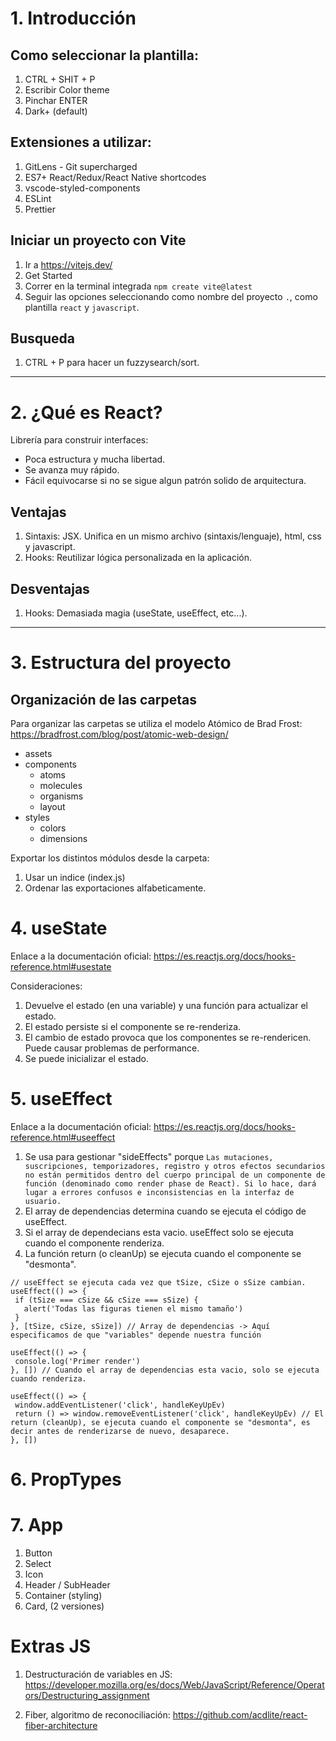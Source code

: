 # 1. Introducción

## Como seleccionar la plantilla:
1. CTRL + SHIT + P
2. Escribir Color theme
3. Pinchar ENTER
4. Dark+ (default)

## Extensiones a utilizar:
1. GitLens - Git supercharged
2. ES7+ React/Redux/React Native shortcodes
3. vscode-styled-components
4. ESLint
5. Prettier

## Iniciar un proyecto con Vite
1. Ir a https://vitejs.dev/
2. Get Started
3. Correr en la terminal integrada `npm create vite@latest`
4. Seguir las opciones seleccionando como nombre del proyecto `.`, como plantilla `react` y `javascript`.

## Busqueda
1. CTRL + P para hacer un fuzzysearch/sort.

___

# 2. ¿Qué es React?
Librería para construir interfaces:
- Poca estructura y mucha libertad.
- Se avanza muy rápido.
- Fácil equivocarse si no se sigue algun patrón solido de arquitectura.

## Ventajas
1. Sintaxis: JSX. Unifica en un mismo archivo (sintaxis/lenguaje), html, css y javascript.
2. Hooks: Reutilizar lógica personalizada en la aplicación.

## Desventajas
1. Hooks: Demasiada magia (useState, useEffect, etc...).

___

# 3. Estructura del proyecto

## Organización de las carpetas
Para organizar las carpetas se utiliza el modelo Atómico de Brad Frost: https://bradfrost.com/blog/post/atomic-web-design/

- assets
- components
    - atoms
    - molecules
    - organisms
    - layout
- styles
    - colors
    - dimensions

Exportar los distintos módulos desde la carpeta:
1. Usar un indice (index.js)
2. Ordenar las exportaciones alfabeticamente.

# 4. useState
Enlace a la documentación oficial: https://es.reactjs.org/docs/hooks-reference.html#usestate

Consideraciones:
1. Devuelve el estado (en una variable) y una función para actualizar el estado.
2. El estado persiste si el componente se re-renderiza.
3. El cambio de estado provoca que los componentes se re-rendericen. Puede causar problemas de performance.
4. Se puede inicializar el estado.

# 5. useEffect
Enlace a la documentación oficial: https://es.reactjs.org/docs/hooks-reference.html#useeffect

1. Se usa para gestionar "sideEffects" porque `Las mutaciones, suscripciones, temporizadores, registro y otros efectos secundarios no están permitidos dentro del cuerpo principal de un componente de función (denominado como render phase de React). Si lo hace, dará lugar a errores confusos e inconsistencias en la interfaz de usuario.`
2. El array de dependencias determina cuando se ejecuta el código de useEffect.
3. Si el array de dependecians esta vacio. useEffect solo se ejecuta cuando el componente renderiza.
4. La función return (o cleanUp) se ejecuta cuando el componente se "desmonta".

```
// useEffect se ejecuta cada vez que tSize, cSize o sSize cambian.
useEffect(() => {
 if (tSize === cSize && cSize === sSize) {
   alert('Todas las figuras tienen el mismo tamaño')
 }
}, [tSize, cSize, sSize]) // Array de dependencias -> Aquí especificamos de que "variables" depende nuestra función

useEffect(() => {
 console.log('Primer render')
}, []) // Cuando el array de dependencias esta vacio, solo se ejecuta cuando renderiza.

useEffect(() => {
 window.addEventListener('click', handleKeyUpEv)
 return () => window.removeEventListener('click', handleKeyUpEv) // El return (cleanUp), se ejecuta cuando el componente se "desmonta", es decir antes de renderizarse de nuevo, desaparece.
}, [])
```

# 6. PropTypes


# 7. App

1. Button
2. Select
3. Icon
4. Header / SubHeader
5. Container (styling)
6. Card, (2 versiones)


# Extras JS
1. Destructuración de variables en JS: https://developer.mozilla.org/es/docs/Web/JavaScript/Reference/Operators/Destructuring_assignment

2. Fiber, algoritmo de reconociliación: https://github.com/acdlite/react-fiber-architecture